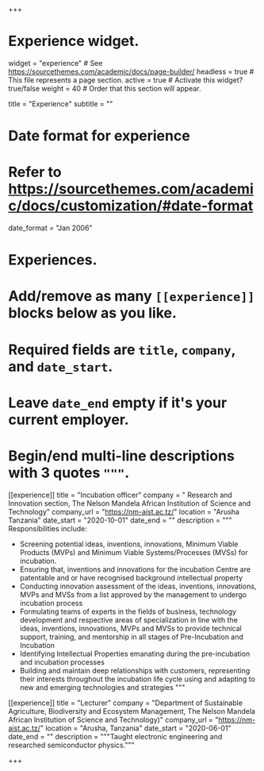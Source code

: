+++
# Experience widget.
widget = "experience"  # See https://sourcethemes.com/academic/docs/page-builder/
headless = true  # This file represents a page section.
active = true  # Activate this widget? true/false
weight = 40  # Order that this section will appear.

title = "Experience"
subtitle = ""

# Date format for experience
#   Refer to https://sourcethemes.com/academic/docs/customization/#date-format
date_format = "Jan 2006"

# Experiences.
#   Add/remove as many `[[experience]]` blocks below as you like.
#   Required fields are `title`, `company`, and `date_start`.
#   Leave `date_end` empty if it's your current employer.
#   Begin/end multi-line descriptions with 3 quotes `"""`.
[[experience]]
  title = "Incubation officer"
  company = " Research and Innovation section, The Nelson Mandela African Institution of Science and Technology"
  company_url = "https://nm-aist.ac.tz/"
  location = "Arusha Tanzania"
  date_start = "2020-10-01"
  date_end = ""
  description = """
  Responsibilities include:
  - Screening potential ideas, inventions, innovations, Minimum Viable Products (MVPs) and Minimum Viable Systems/Processes (MVSs) for incubation.
  - Ensuring that, inventions and innovations for the incubation Centre are patentable and or have recognised background intellectual property 
  - Conducting innovation assessment of the ideas, inventions, innovations, MVPs and MVSs from a list approved by the management to undergo incubation process 
  - Formulating teams of experts in the fields of business, technology development and respective areas of specialization in line with the ideas, inventions, innovations, MVPs and MVSs to provide technical support, training, and mentorship in all stages of Pre-Incubation and Incubation 
  - Identifying Intellectual Properties emanating during the pre-incubation and incubation processes 
  - Building and maintain deep relationships with customers, representing their interests throughout the incubation life cycle using and adapting to new and emerging technologies and strategies
  """

[[experience]]
  title = "Lecturer"
  company = "Department of Sustainable Agriculture, Biodiversity and Ecosystem Management, The Nelson Mandela African Institution of Science and Technology)"
  company_url = "https://nm-aist.ac.tz/"
  location = "Arusha, Tanzania"
  date_start = "2020-06-01"
  date_end = ""
  description = """Taught electronic engineering and researched semiconductor physics."""

+++
